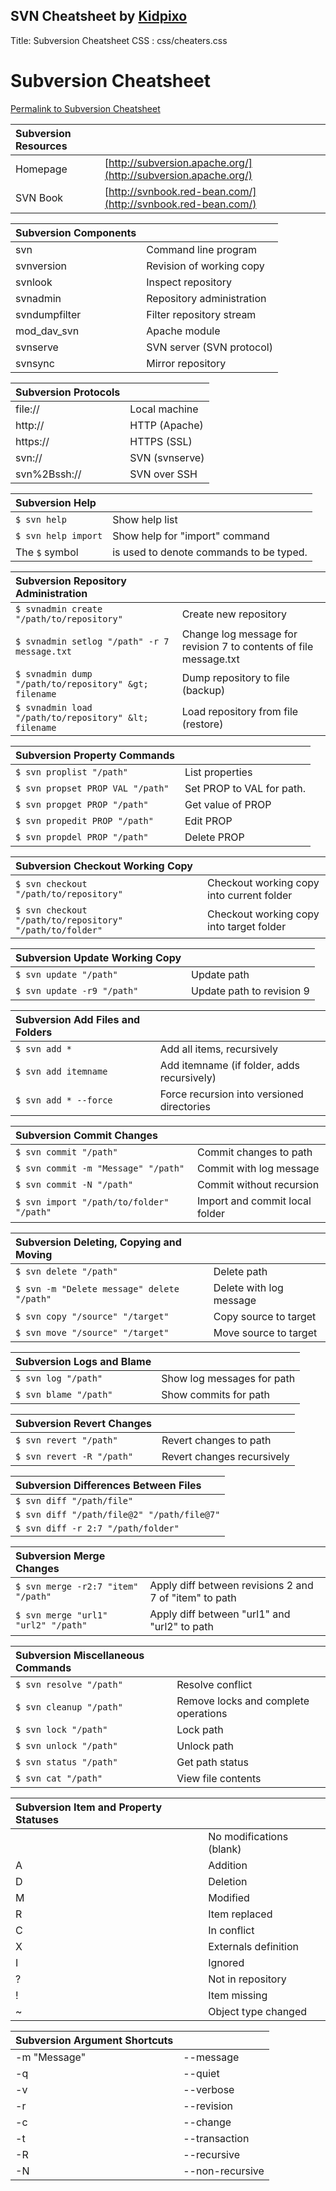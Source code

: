 
## SVN Cheatsheet by [Kidpixo](https://gist.github.com/kidpixo/5699219) 
Title:  Subversion Cheatsheet
CSS : css/cheaters.css

# Subversion Cheatsheet

[Permalink to Subversion Cheatsheet](http://www.cheatography.com/davechild/cheat-sheets/subversion/)
<br/>


|     Subversion Resources    ||
|  :----------  |  :---------- |
|Homepage | [http://subversion.apache.org/](http://subversion.apache.org/)|
|SVN Book | [http://svnbook.red-bean.com/](http://svnbook.red-bean.com/)|

|     Subversion Components   ||
|  :----------  |  :---------- |
| svn | Command line program |
| svnversion | Revision of working copy |
| svnlook | Inspect repository |
| svnadmin | Repository administration |
| svndumpfilter | Filter repository stream |
| mod_dav_svn | Apache module |
| svnserve | SVN server (SVN protocol) |
| svnsync | Mirror repository |

| Subversion Protocols ||
|  :----------  |  :---------- |
| file:// | Local machine |
| http:// | HTTP (Apache) |
| https:// | HTTPS (SSL) |
| svn:// | SVN (svnserve) |
| svn%2Bssh:// | SVN over SSH |

| Subversion Help ||
|  :----------  |  :---------- |
|`$ svn help`| Show help list |
| `$ svn help import` | Show help for "import" command |
| The `$` symbol  | is used to denote commands to be typed. |

| Subversion Repository Administration ||
|  :----------  |  :---------- |
|`$ svnadmin create "/path/to/repository"`| Create new repository |
|`$ svnadmin setlog "/path" -r 7 message.txt` | Change log message for revision 7 to contents of file message.txt |
| `$ svnadmin dump "/path/to/repository" &gt; filename` | Dump repository to file (backup) |
| `$ svnadmin load "/path/to/repository" &lt; filename` | Load repository from file (restore) |

| Subversion Property Commands ||
|  :----------  |  :---------- |
| `$ svn proplist "/path"` | List properties |
| `$ svn propset PROP VAL "/path"` | Set PROP to VAL for path. |
| `$ svn propget PROP "/path"` | Get value of PROP |
| `$ svn propedit PROP "/path"` | Edit PROP |
| `$ svn propdel PROP "/path"` | Delete PROP |


| Subversion Checkout Working Copy ||
|  :----------  |  :---------- |
| `$ svn checkout "/path/to/repository"` | Checkout working copy into current folder |
| `$ svn checkout "/path/to/repository" "/path/to/folder"` | Checkout working copy into target folder |

| Subversion Update Working Copy ||
|  :----------  |  :---------- |
| `$ svn update "/path"` | Update path |
| `$ svn update -r9 "/path"` | Update path to revision 9 |


| Subversion Add Files and Folders ||
|  :----------  |  :---------- |
| `$ svn add *` | Add all items, recursively |
| `$ svn add itemname` | Add itemname (if folder, adds recursively) |
| `$ svn add * --force` | Force recursion into versioned directories |

| Subversion Commit Changes ||
|  :----------  |  :---------- |
| `$ svn commit "/path"` | Commit changes to path |
| `$ svn commit -m "Message" "/path"` | Commit with log message |
| `$ svn commit -N "/path"` | Commit without recursion |
| `$ svn import "/path/to/folder" "/path"` | Import and commit local folder |


| Subversion Deleting, Copying and Moving ||
|  :----------  |  :---------- |
| `$ svn delete "/path"` | Delete path |
| `$ svn -m "Delete message" delete "/path"` | Delete with log message |
| `$ svn copy "/source" "/target"` | Copy source to target |
| `$ svn move "/source" "/target"` | Move source to target |

| Subversion Logs and Blame ||
|  :----------  |  :---------- |
| `$ svn log "/path"` | Show log messages for path |
| `$ svn blame "/path"` | Show commits for path |

| Subversion Revert Changes ||
|  :----------  |  :---------- |
| `$ svn revert "/path"` | Revert changes to path |
| `$ svn revert -R "/path"` | Revert changes recursively |

| Subversion Differences Between Files |
|  :----------  | 
|`$ svn diff "/path/file"`|
|`$ svn diff "/path/file@2" "/path/file@7"`|
|`$ svn diff -r 2:7 "/path/folder"`|

| Subversion Merge Changes ||
|  :----------  |  :---------- |
| `$ svn merge -r2:7 "item" "/path"` | Apply diff between revisions 2 and 7 of "item" to path |
| `$ svn merge "url1" "url2" "/path"` | Apply diff between "url1" and "url2" to path |


| Subversion Miscellaneous Commands ||
|  :----------  |  :---------- |
| `$ svn resolve "/path"` | Resolve conflict |
| `$ svn cleanup "/path"` | Remove locks and complete operations |
| `$ svn lock "/path"` | Lock path |
| `$ svn unlock "/path"` | Unlock path |
| `$ svn status "/path"` | Get path status |
| `$ svn cat "/path"` | View file contents |

| Subversion Item and Property Statuses ||
|  :----------  |  :---------- |
||No modifications (blank)|
| A | Addition |
| D | Deletion |
| M | Modified |
| R | Item replaced |
| C | In conflict |
| X | Externals definition |
| I | Ignored |
| ? | Not in repository |
| ! | Item missing |
| ~ | Object type changed |


| Subversion Argument Shortcuts ||
|  :----------  |  :---------- |
| -m "Message" | \--message |
| -q | \--quiet |
| -v | \--verbose |
| -r | \--revision |
| -c | \--change |
| -t | \--transaction |
| -R | \--recursive |
| -N |\--non-recursive  |